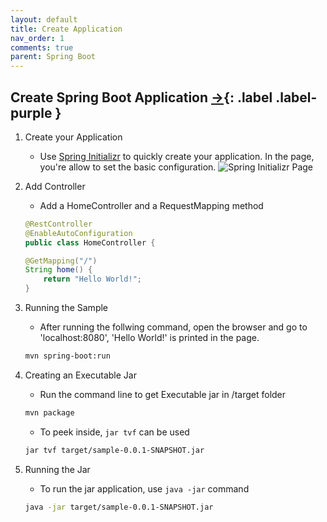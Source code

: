 ```yaml
---
layout: default
title: Create Application
nav_order: 1
comments: true
parent: Spring Boot
---
```


## Create Spring Boot Application [->](https://docs.spring.io/spring-boot/docs/current/reference/html/getting-started-first-application.html){: .label .label-purple }

1. Create your Application
    * Use [Spring Initializr](https://start.spring.io/) to quickly create your application. In the page, you're allow to set the basic configuration.
    ![Spring Initializr Page](../../../assets/images/spring-initializr.png)

2. Add Controller
    * Add a HomeController and a RequestMapping method

    ```java
    @RestController
    @EnableAutoConfiguration
    public class HomeController {

    @GetMapping("/")
    String home() {
        return "Hello World!";
    }
    ```

3. Running the Sample
    * After running the follwing command, open the browser and go to 'localhost:8080', 'Hello World!' is printed in the page.

    ```sh
    mvn spring-boot:run
    ```

4. Creating an Executable Jar
    * Run the command line to get Executable jar in /target folder

    ```sh
    mvn package
    ```

    * To peek inside, `jar tvf` can be used

    ```sh
    jar tvf target/sample-0.0.1-SNAPSHOT.jar
    ```

5. Running the Jar
    * To run the jar application, use `java -jar` command

    ```bash
    java -jar target/sample-0.0.1-SNAPSHOT.jar 
    ```
    
